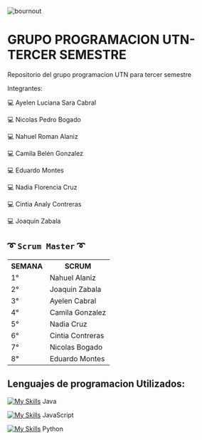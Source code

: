 ![bournout](https://media1.giphy.com/media/qgQUggAC3Pfv687qPC/giphy.gif?cid=ecf05e478cgsjhz6argalx43b40lwnst1qy28njtgel71ni1&rid=giphy.gif&ct=g)

# GRUPO PROGRAMACION UTN- TERCER SEMESTRE

Repositorio del grupo programacion UTN para tercer semestre

Integrantes:

:computer: Ayelen Luciana Sara Cabral 

:computer: Nicolas Pedro Bogado

:computer: Nahuel Roman Alaniz

:computer: Camila Belén Gonzalez

:computer: Eduardo Montes

:computer: Nadia Florencia  Cruz

:computer: Cintia Analy Contreras

:computer: Joaquín Zabala


 ## ➰ ` Scrum Master ` ➰
 
<table align="center">
	<tr>
		<th>SEMANA</th>
		<th> SCRUM </th>
	</tr>
	<tr>
		<td>1°</td>
		<td>Nahuel Alaniz</td>
	</tr>
	<tr>
		<td>2°</td>
		<td>Joaquin Zabala</td>
	</tr>
	<tr>
		<td>3°</td>
		<td>Ayelen Cabral</td>
	</tr>
	<tr>
		<td>4°</td>
		<td>Camila Gonzalez</td>
	</tr>
	<tr>
		<td>5°</td>
		<td>Nadia Cruz</td>
	</tr>
	<tr>
		<td>6°</td>
		<td>Cintia Contreras</td>
	</tr>
	<tr>
		<td>7°</td>
		<td>Nicolas Bogado</td>
	</tr>	
	<tr>
		<td>8°</td>
		<td>Eduardo Montes</td>
	</tr>
	
</table>

## Lenguajes de programacion Utilizados:

[![My Skills](https://skillicons.dev/icons?i=java)](https://skillicons.dev) Java

[![My Skills](https://skillicons.dev/icons?i=js)](https://skillicons.dev) JavaScript

[![My Skills](https://skillicons.dev/icons?i=py)](https://skillicons.dev) Python
